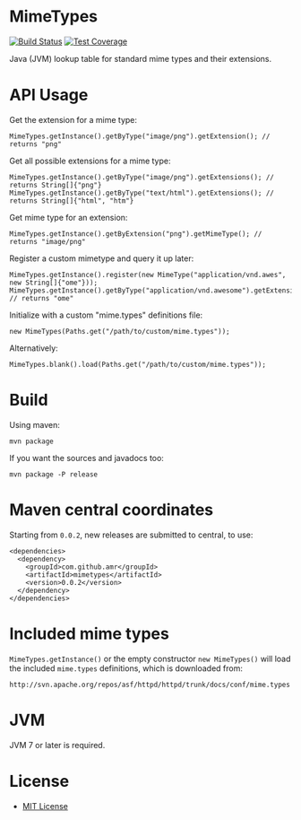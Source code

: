 # MimeTypes

[![Build Status](https://travis-ci.org/amr/mimetypes.svg?branch=master)](https://travis-ci.org/amr/mimetypes)
[![Test Coverage](https://codecov.io/github/amr/mimetypes/coverage.svg?branch=master)](https://codecov.io/github/amr/mimetypes?branch=master)

Java (JVM) lookup table for standard mime types and their extensions.

# API Usage

Get the extension for a mime type:

    MimeTypes.getInstance().getByType("image/png").getExtension(); // returns "png"

Get all possible extensions for a mime type:

    MimeTypes.getInstance().getByType("image/png").getExtensions(); // returns String[]{"png"}
    MimeTypes.getInstance().getByType("text/html").getExtensions(); // returns String[]{"html", "htm"}

Get mime type for an extension:

    MimeTypes.getInstance().getByExtension("png").getMimeType(); // returns "image/png"

Register a custom mimetype and query it up later:

    MimeTypes.getInstance().register(new MimeType("application/vnd.awes", new String[]{"ome"}));
    MimeTypes.getInstance().getByType("application/vnd.awesome").getExtension(); // returns "ome"

Initialize with a custom "mime.types" definitions file:

    new MimeTypes(Paths.get("/path/to/custom/mime.types"));

Alternatively:

    MimeTypes.blank().load(Paths.get("/path/to/custom/mime.types"));

# Build

Using maven:

    mvn package

If you want the sources and javadocs too:

    mvn package -P release

# Maven central coordinates

Starting from `0.0.2`, new releases are submitted to central, to use:

    <dependencies>
      <dependency>
        <groupId>com.github.amr</groupId>
        <artifactId>mimetypes</artifactId>
        <version>0.0.2</version>
      </dependency>
    </dependencies>

# Included mime types

`MimeTypes.getInstance()` or the empty constructor `new MimeTypes()` will load
the included `mime.types` definitions, which is downloaded from:

    http://svn.apache.org/repos/asf/httpd/httpd/trunk/docs/conf/mime.types

# JVM

JVM 7 or later is required.

# License

* [MIT License](http://www.opensource.org/licenses/mit-license.php)
